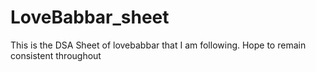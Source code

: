 # LoveBabbar_sheet
This is the DSA Sheet of lovebabbar that I am following. Hope to remain consistent throughout
